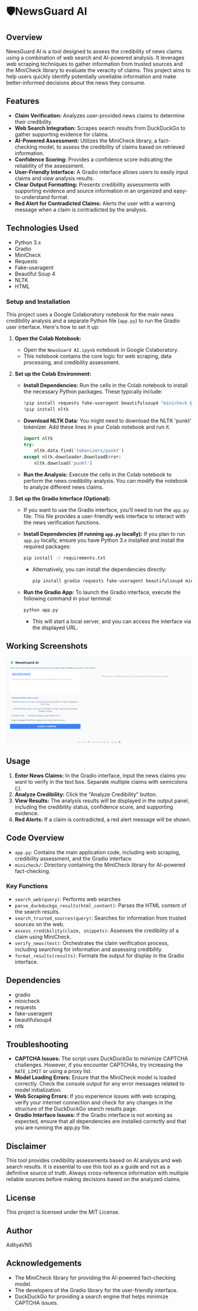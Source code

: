 # 🛡️NewsGuard AI

## Overview

NewsGuard AI is a tool designed to assess the credibility of news claims using a combination of web search and AI-powered analysis. It leverages web scraping techniques to gather information from trusted sources and the MiniCheck library to evaluate the veracity of claims. This project aims to help users quickly identify potentially unreliable information and make better-informed decisions about the news they consume.

## Features

* **Claim Verification:** Analyzes user-provided news claims to determine their credibility.
* **Web Search Integration:** Scrapes search results from DuckDuckGo to gather supporting evidence for claims.
* **AI-Powered Assessment:** Utilizes the MiniCheck library, a fact-checking model, to assess the credibility of claims based on retrieved information.
* **Confidence Scoring:** Provides a confidence score indicating the reliability of the assessment.
* **User-Friendly Interface:** A Gradio interface allows users to easily input claims and view analysis results.
* **Clear Output Formatting:** Presents credibility assessments with supporting evidence and source information in an organized and easy-to-understand format.
* **Red Alert for Contradicted Claims:** Alerts the user with a warning message when a claim is contradicted by the analysis.

## Technologies Used

* Python 3.x
* Gradio
* MiniCheck
* Requests
* Fake-useragent
* Beautiful Soup 4
* NLTK
* HTML

### Setup and Installation

This project uses a Google Colaboratory notebook for the main news credibility analysis and a separate Python file (`app.py`) to run the Gradio user interface. Here's how to set it up:

1.  **Open the Colab Notebook:**

    * Open the `NewsGuard AI.ipynb` notebook in Google Colaboratory.
    * This notebook contains the core logic for web scraping, data processing, and credibility assessment.

2.  **Set up the Colab Environment:**

    * **Install Dependencies:** Run the cells in the Colab notebook to install the necessary Python packages. These typically include:

        ```bash
        !pip install requests fake-useragent beautifulsoup4 "minicheck @ git+[https://github.com/Liyan06/MiniCheck.git@main](https://github.com/Liyan06/MiniCheck.git@main)" gradio
        !pip install nltk
        ```

    * **Download NLTK Data:** You might need to download the NLTK 'punkt' tokenizer. Add these lines in your Colab notebook and run it.

        ```python
        import nltk
        try:
            nltk.data.find('tokenizers/punkt')
        except nltk.downloader.DownloadError:
            nltk.download('punkt')
        ```

    * **Run the Analysis:** Execute the cells in the Colab notebook to perform the news credibility analysis. You can modify the notebook to analyze different news claims.

3.  **Set up the Gradio Interface (Optional):**

    * If you want to use the Gradio interface, you'll need to run the `app.py` file. This file provides a user-friendly web interface to interact with the news verification functions.
    * **Install Dependencies (if running `app.py` locally):** If you plan to run `app.py` locally, ensure you have Python 3.x installed and install the required packages:

        ```bash
        pip install -r requirements.txt
        ```

        * Alternatively, you can install the dependencies directly:

            ```bash
            pip install gradio requests fake-useragent beautifulsoup4 minicheck nltk
            ```

    * **Run the Gradio App:** To launch the Gradio interface, execute the following command in your terminal:

        ```bash
        python app.py
        ```

        * This will start a local server, and you can access the interface via the displayed URL.
        
        
## Working Screenshots
![Screenshots/Screenshot 2025-04-01 212157.png](https://github.com/AdityaVN5/NewsGuard-AI/blob/main/Screenshots/Screenshot%202025-04-01%20212157.png)

## Usage

1.  **Enter News Claims:** In the Gradio interface, input the news claims you want to verify in the text box. Separate multiple claims with semicolons (;).
2.  **Analyze Credibility:** Click the "Analyze Credibility" button.
3.  **View Results:** The analysis results will be displayed in the output panel, including the credibility status, confidence score, and supporting evidence.
4.  **Red Alerts:** If a claim is contradicted, a red alert message will be shown.

## Code Overview

* `app.py`: Contains the main application code, including web scraping, credibility assessment, and the Gradio interface.
* `minicheck/`:  Directory containing the MiniCheck library for AI-powered fact-checking.

### Key Functions

* `search_web(query)`:  Performs web searches
* `parse_duckduckgo_results(html_content)`:  Parses the HTML content of the search results.
* `search_trusted_sources(query)`: Searches for information from trusted sources on the web.
* `assess_credibility(claim, snippets)`: Assesses the credibility of a claim using MiniCheck.
* `verify_news(text)`:  Orchestrates the claim verification process, including searching for information and assessing credibility. 
* `format_results(results)`: Formats the output for display in the Gradio interface. 
## Dependencies

* gradio
* minicheck
* requests
* fake-useragent
* beautifulsoup4
* nltk

## Troubleshooting

* **CAPTCHA Issues:** The script uses DuckDuckGo to minimize CAPTCHA challenges. However, if you encounter CAPTCHAs, try increasing the `RATE_LIMIT` or using a proxy list.
* **Model Loading Errors:** Ensure that the MiniCheck model is loaded correctly. Check the console output for any error messages related to model initialization.
* **Web Scraping Errors:** If you experience issues with web scraping, verify your internet connection and check for any changes in the structure of the DuckDuckGo search results page.
* **Gradio Interface Issues:** If the Gradio interface is not working as expected, ensure that all dependencies are installed correctly and that you are running the app.py file.

## Disclaimer

This tool provides credibility assessments based on AI analysis and web search results. It is essential to use this tool as a guide and not as a definitive source of truth. Always cross-reference information with multiple reliable sources before making decisions based on the analyzed claims.

## License

This project is licensed under the MIT License.

## Author

AdityaVN5

## Acknowledgements

* The MiniCheck library for providing the AI-powered fact-checking model.
* The developers of the Gradio library for the user-friendly interface.
* DuckDuckGo for providing a search engine that helps minimize CAPTCHA issues.
